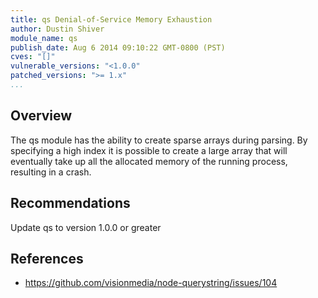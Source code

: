 ```yaml
---
title: qs Denial-of-Service Memory Exhaustion
author: Dustin Shiver
module_name: qs
publish_date: Aug 6 2014 09:10:22 GMT-0800 (PST) 
cves: "[]"
vulnerable_versions: "<1.0.0"
patched_versions: ">= 1.x"
...
```


## Overview
The qs module has the ability to create sparse arrays during parsing. By specifying a high index it is possible to create a large array that will eventually take up all the allocated memory of the running process, resulting in a crash.

## Recommendations
Update qs to version 1.0.0 or greater

## References
- https://github.com/visionmedia/node-querystring/issues/104

